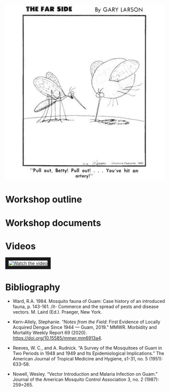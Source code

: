 <img src="mosquito.jpg"/>

# Workshop outline

# Workshop documents

# Videos

<a href="https://www.youtube.com/embed/mkEmcjaFiko" target="_blank">
 <img src="https://img.youtube.com/vi/mkEmcjaFiko/0.jpg" alt="Watch the video" width="20%" height="auto" border="10" />
</a>

# Bibliography

* Ward, R.A. 1984. Mosquito fauna of Guam: Case history of an introduced fauna, p. 143-161. /it-
Commerce and the spread of pests and disease vectors. M. Laird (Ed.). Praeger, New York.

* Kern-Allely, Stephanie. “<em>Notes from the Field</Em>: First Evidence of Locally Acquired Dengue Since 1944 — Guam, 2019.” MMWR. Morbidity and Mortality Weekly Report 69 (2020). https://doi.org/10.15585/mmwr.mm6913a4.

* Reeves, W. C., and A. Rudnick. “A Survey of the Mosquitoes of Guam in Two Periods in 1948 and 1949 and Its Epidemiological Implications.” The American Journal of Tropical Medicine and Hygiene, s1-31, no. 5 (1951): 633–58.

* Nowell, Wesley. “Vector Introduction and Malaria Infection on Guam.” Journal of the American Mosquito Control Association 3, no. 2 (1987): 259=265.

